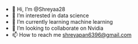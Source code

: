 - 👋 Hi, I’m @Shreyaa28
- 👀 I’m interested in data science
- 🌱 I’m currently learning machine learning
- 💞️ I’m looking to collaborate on Nvidia
- 📫 How to reach me shreyapan6396@gmail.com

<!---
Shreyaa28/Shreyaa28 is a ✨ special ✨ repository because its `README.md` (this file) appears on your GitHub profile.
You can click the Preview link to take a look at your changes.
--->
